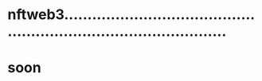 # nftweb3........................................................................................
# soon
